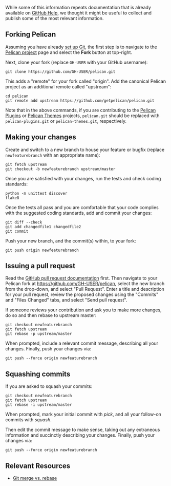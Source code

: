 While some of this information repeats documentation that is already available on [GitHub Help](https://help.github.com), we thought it might be useful to collect and publish some of the most relevant information.

Forking Pelican
---------------

Assuming you have already [set up Git](https://help.github.com/articles/set-up-git), the first step is to navigate to the [Pelican project](https://github.com/getpelican/pelican) page and select the **Fork** button at top-right.

Next, clone your fork (replace `GH-USER` with your GitHub username):

    git clone https://github.com/GH-USER/pelican.git

This adds a "remote" for your fork called "origin". Add the canonical Pelican project as an additional remote called "upstream":

    cd pelican
    git remote add upstream https://github.com/getpelican/pelican.git

Note that in the above commands, if you are contributing to the [Pelican Plugins](https://github.com/getpelican/pelican-plugins) or [Pelican Themes](https://github.com/getpelican/pelican-themes) projects, `pelican.git` should be replaced with `pelican-plugins.git` or `pelican-themes.git`, respectively.

Making your changes
-------------------

Create and switch to a new branch to house your feature or bugfix (replace `newfeaturebranch` with an appropriate name):

    git fetch upstream
    git checkout -b newfeaturebranch upstream/master

Once you are satisfied with your changes, run the tests and check coding standards:

    python -m unittest discover
    flake8

Once the tests all pass and you are comfortable that your code complies with the suggested coding standards, add and commit your changes:

    git diff --check
    git add changedfile1 changedfile2
    git commit

Push your new branch, and the commit(s) within, to your fork:

    git push origin newfeaturebranch

Issuing a pull request
----------------------

Read the [GitHub pull request documentation](https://help.github.com/articles/using-pull-requests) first.
Then navigate to your Pelican fork at https://github.com/GH-USER/pelican, select the new branch from the drop-down, and select "Pull Request". Enter a title and description for your pull request, review the proposed changes using the "Commits" and "Files Changed" tabs, and select "Send pull request".

If someone reviews your contribution and ask you to make more changes, do so and then rebase to upstream master:

    git checkout newfeaturebranch
    git fetch upstream
    git rebase -p upstream/master

When prompted, include a relevant commit message, describing all your changes. Finally, push your changes via:

    git push --force origin newfeaturebranch

Squashing commits
-----------------

If you are asked to squash your commits:

    git checkout newfeaturebranch
    git fetch upstream
    git rebase -i upstream/master

When prompted, mark your initial commit with *pick*, and all your follow-on commits with *squash*.

Then edit the commit message to make sense, taking out any extraneous information and succinctly describing your changes. Finally, push your changes via:

    git push --force origin newfeaturebranch

Relevant Resources
------------------

* [Git merge vs. rebase](http://mislav.uniqpath.com/2013/02/merge-vs-rebase/)